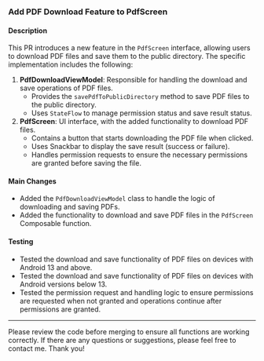 ### Add PDF Download Feature to PdfScreen

#### Description
This PR introduces a new feature in the `PdfScreen` interface, allowing users to download PDF files and save them to the public directory. The specific implementation includes the following:

1. **PdfDownloadViewModel**: Responsible for handling the download and save operations of PDF files.
    - Provides the `savePdfToPublicDirectory` method to save PDF files to the public directory.
    - Uses `StateFlow` to manage permission status and save result status.
2. **PdfScreen**: UI interface, with the added functionality to download PDF files.
    - Contains a button that starts downloading the PDF file when clicked.
    - Uses Snackbar to display the save result (success or failure).
    - Handles permission requests to ensure the necessary permissions are granted before saving the file.

#### Main Changes
- Added the `PdfDownloadViewModel` class to handle the logic of downloading and saving PDFs.
- Added the functionality to download and save PDF files in the `PdfScreen` Composable function.

#### Testing
- Tested the download and save functionality of PDF files on devices with Android 13 and above.
- Tested the download and save functionality of PDF files on devices with Android versions below 13.
- Tested the permission request and handling logic to ensure permissions are requested when not granted and operations continue after permissions are granted.

---

Please review the code before merging to ensure all functions are working correctly. If there are any questions or suggestions, please feel free to contact me. Thank you!